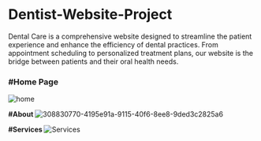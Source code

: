 # Dentist-Website-Project
Dental Care is a comprehensive website designed to streamline the patient experience and enhance the efficiency of dental practices. From appointment scheduling to personalized treatment plans, our website is the bridge between patients and their oral health needs. <br>
<strong> <h3> #Home Page </h3> </strong>
![home](https://github.com/Itsme-Kunal/Dentist-Website-/assets/140551494/08125c1d-86fd-41bf-aafd-f2b910f83ff4)

<strong> #About </strong>
![308830770-4195e91a-9115-40f6-8ee8-9ded3c2825a6](https://github.com/Itsme-Kunal/Dentist-Website-/assets/140551494/11e2546d-e0a6-4f21-ab31-f6f6f59b5cc5)

<strong> #Services </strong>
![Services](https://github.com/Itsme-Kunal/Dentist-Website-/assets/140551494/fd63d820-134e-45b2-9e5c-354a53d4b967)
